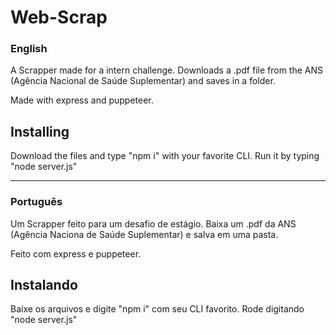 # Web-Scrap
### English

A Scrapper made for a intern challenge. Downloads a .pdf file from the ANS (Agência Nacional de Saúde Suplementar) and saves in a folder.

Made with express and puppeteer.


## Installing

Download the files and type "npm i" with your favorite CLI. Run it by typing "node server.js"

___

### Português

Um Scrapper feito para um desafio de estágio. Baixa um .pdf da ANS (Agência Naciona de Saúde Suplementar) e salva em uma pasta.

Feito com express e puppeteer.


## Instalando

Baixe os arquivos e digite "npm i" com seu CLI favorito. Rode digitando "node server.js"

